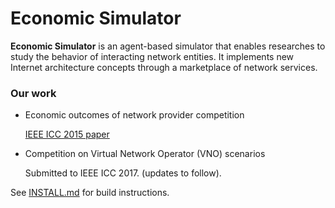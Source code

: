 # Economic Simulator

**Economic Simulator** is an agent-based simulator that enables researches to study the behavior of interacting network entities. It implements new Internet architecture concepts through a marketplace of network services.

### Our work
* Economic outcomes of network provider competition

  [IEEE ICC 2015 paper](http://ieeexplore.ieee.org/document/7249161/)

* Competition on Virtual Network Operator (VNO) scenarios

  Submitted to IEEE ICC 2017. (updates to follow).


See [INSTALL.md](INSTALL.md) for build instructions.
